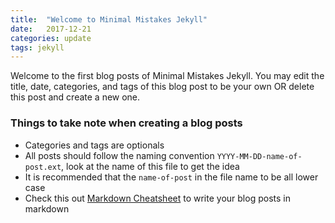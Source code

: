 ```yaml
---
title:  "Welcome to Minimal Mistakes Jekyll"
date:   2017-12-21
categories: update
tags: jekyll
---
```


Welcome to the first blog posts of Minimal Mistakes Jekyll. You may edit the title, date, categories, and tags of this blog post to be your own OR delete this post and create a new one.

### Things to take note when creating a blog posts

- Categories and tags are optionals
- All posts should follow the naming convention `YYYY-MM-DD-name-of-post.ext`, look at the name of this file to get the idea
- It is recommended that the `name-of-post` in the file name to be all lower case  
- Check this out [Markdown Cheatsheet](https://github.com/adam-p/markdown-here/wiki/Markdown-Cheatsheet) to write your blog posts in markdown
